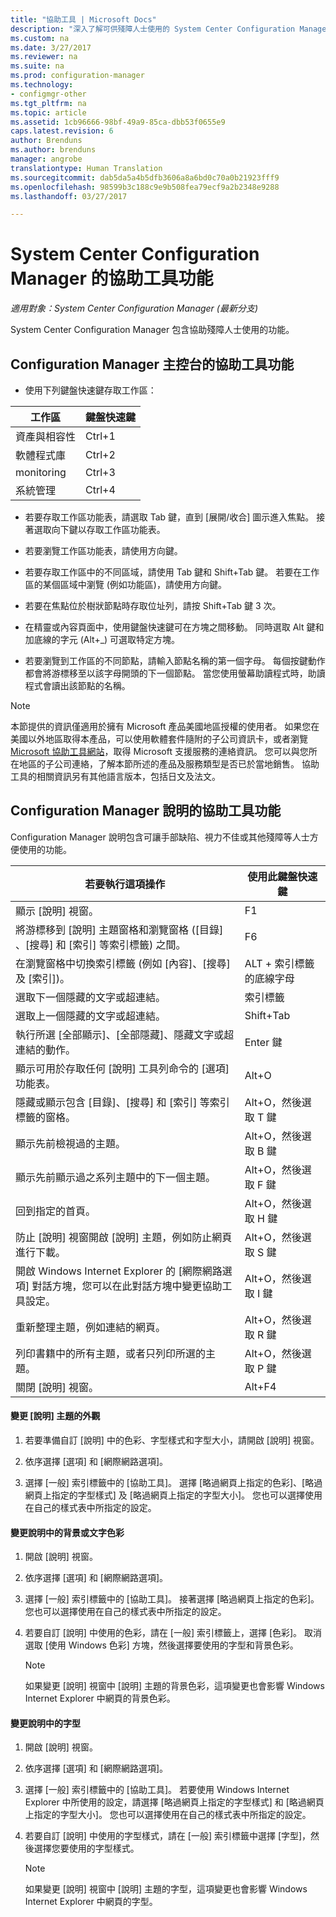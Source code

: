 ```yaml
---
title: "協助工具 | Microsoft Docs"
description: "深入了解可供殘障人士使用的 System Center Configuration Manager 功能。"
ms.custom: na
ms.date: 3/27/2017
ms.reviewer: na
ms.suite: na
ms.prod: configuration-manager
ms.technology:
- configmgr-other
ms.tgt_pltfrm: na
ms.topic: article
ms.assetid: 1cb96666-98bf-49a9-85ca-dbb53f0655e9
caps.latest.revision: 6
author: Brenduns
ms.author: brenduns
manager: angrobe
translationtype: Human Translation
ms.sourcegitcommit: dab5da5a4b5dfb3606a8a6bd0c70a0b21923fff9
ms.openlocfilehash: 98599b3c188c9e9b508fea79ecf9a2b2348e9288
ms.lasthandoff: 03/27/2017

---
```

# <a name="accessibility-features-in-system-center-configuration-manager"></a>System Center Configuration Manager 的協助工具功能

*適用對象：System Center Configuration Manager (最新分支)*


System Center Configuration Manager 包含協助殘障人士使用的功能。


## <a name="bkmk_aconsole"></a> Configuration Manager 主控台的協助工具功能  
-   使用下列鍵盤快速鍵存取工作區：  

|工作區|鍵盤快速鍵|  
|------|--------|  
|資產與相容性|Ctrl+1|  
|軟體程式庫|Ctrl+2|  
|monitoring|Ctrl+3|  
|系統管理|Ctrl+4|  

-   若要存取工作區功能表，請選取 Tab 鍵，直到 [展開/收合] 圖示進入焦點。 接著選取向下鍵以存取工作區功能表。  

-   若要瀏覽工作區功能表，請使用方向鍵。  

-   若要存取工作區中的不同區域，請使用 Tab 鍵和 Shift+Tab 鍵。 若要在工作區的某個區域中瀏覽 (例如功能區)，請使用方向鍵。  

-   若要在焦點位於樹狀節點時存取位址列，請按 Shift+Tab 鍵 3 次。  

-   在精靈或內容頁面中，使用鍵盤快速鍵可在方塊之間移動。 同時選取 Alt 鍵和加底線的字元 (Alt+_) 可選取特定方塊。     

-  若要瀏覽到工作區的不同節點，請輸入節點名稱的第一個字母。 每個按鍵動作都會將游標移至以該字母開頭的下一個節點。 當您使用螢幕助讀程式時，助讀程式會讀出該節點的名稱。

> [!NOTE]  
>  本節提供的資訊僅適用於擁有 Microsoft 產品美國地區授權的使用者。 如果您在美國以外地區取得本產品，可以使用軟體套件隨附的子公司資訊卡，或者瀏覽 [Microsoft 協助工具網站](http://go.microsoft.com/fwlink/?LinkId=8431)，取得 Microsoft 支援服務的連絡資訊。 您可以與您所在地區的子公司連絡，了解本節所述的產品及服務類型是否已於當地銷售。 協助工具的相關資訊另有其他語言版本，包括日文及法文。  

##  <a name="bkmk_ahelp"></a> Configuration Manager 說明的協助工具功能  
 Configuration Manager 說明包含可讓手部缺陷、視力不佳或其他殘障等人士方便使用的功能。  

|若要執行這項操作|使用此鍵盤快速鍵|  
|----------------|--------------------------------|  
|顯示 [說明] 視窗。|F1|  
|將游標移到 [說明] 主題窗格和瀏覽窗格 ([目錄] 、[搜尋] 和 [索引]  等索引標籤) 之間。|F6|  
|在瀏覽窗格中切換索引標籤 (例如 [內容]、[搜尋] 及 [索引])。|ALT + 索引標籤的底線字母|  
|選取下一個隱藏的文字或超連結。|索引標籤|  
|選取上一個隱藏的文字或超連結。|Shift+Tab|  
|執行所選 [全部顯示]、[全部隱藏]、隱藏文字或超連結的動作。|Enter 鍵|  
|顯示可用於存取任何 [說明] 工具列命令的 [選項]  功能表。|Alt+O|  
|隱藏或顯示包含 [目錄]、[搜尋] 和 [索引] 等索引標籤的窗格。|Alt+O，然後選取 T 鍵|  
|顯示先前檢視過的主題。|Alt+O，然後選取 B 鍵|  
|顯示先前顯示過之系列主題中的下一個主題。|Alt+O，然後選取 F 鍵|  
|回到指定的首頁。|Alt+O，然後選取 H 鍵|  
|防止 [說明] 視窗開啟 [說明] 主題，例如防止網頁進行下載。|Alt+O，然後選取 S 鍵|  
|開啟 Windows Internet Explorer 的 [網際網路選項]  對話方塊，您可以在此對話方塊中變更協助工具設定。|Alt+O，然後選取 I 鍵|  
|重新整理主題，例如連結的網頁。|Alt+O，然後選取 R 鍵|  
|列印書籍中的所有主題，或者只列印所選的主題。|Alt+O，然後選取 P 鍵|  
|關閉 [說明] 視窗。|Alt+F4|  

#### <a name="to-change-the-appearance-of-a-help-topic"></a>變更 [說明] 主題的外觀  

1.  若要準備自訂 [說明] 中的色彩、字型樣式和字型大小，請開啟 [說明] 視窗。  

2.  依序選擇 [選項] 和 [網際網路選項]。  

3.  選擇 [一般] 索引標籤中的 [協助工具]。 選擇 [略過網頁上指定的色彩]、[略過網頁上指定的字型樣式] 及 [略過網頁上指定的字型大小]。 您也可以選擇使用在自己的樣式表中所指定的設定。  

#### <a name="to-change-the-color-of-the-background-or-text-in-help"></a>變更說明中的背景或文字色彩  

1.  開啟 [說明] 視窗。  

2.  依序選擇 [選項] 和 [網際網路選項]。  

3.  選擇 [一般] 索引標籤中的 [協助工具]。 接著選擇 [略過網頁上指定的色彩]。 您也可以選擇使用在自己的樣式表中所指定的設定。  

4.  若要自訂 [說明] 中使用的色彩，請在 [一般] 索引標籤上，選擇 [色彩]。 取消選取 [使用 Windows 色彩] 方塊，然後選擇要使用的字型和背景色彩。  

    > [!NOTE]  
    >  如果變更 [說明] 視窗中 [說明] 主題的背景色彩，這項變更也會影響 Windows Internet Explorer 中網頁的背景色彩。  

#### <a name="to-change-the-font-in-help"></a>變更說明中的字型  

1.  開啟 [說明] 視窗。  

2.  依序選擇 [選項] 和 [網際網路選項]。  

3.  選擇 [一般] 索引標籤中的 [協助工具]。 若要使用 Windows Internet Explorer 中所使用的設定，請選擇 [略過網頁上指定的字型樣式] 和 [略過網頁上指定的字型大小]。 您也可以選擇使用在自己的樣式表中所指定的設定。  

4.  若要自訂 [說明] 中使用的字型樣式，請在 [一般] 索引標籤中選擇 [字型]，然後選擇您要使用的字型樣式。  

    > [!NOTE]  
    >  如果變更 [說明] 視窗中 [說明] 主題的字型，這項變更也會影響 Windows Internet Explorer 中網頁的字型。  

